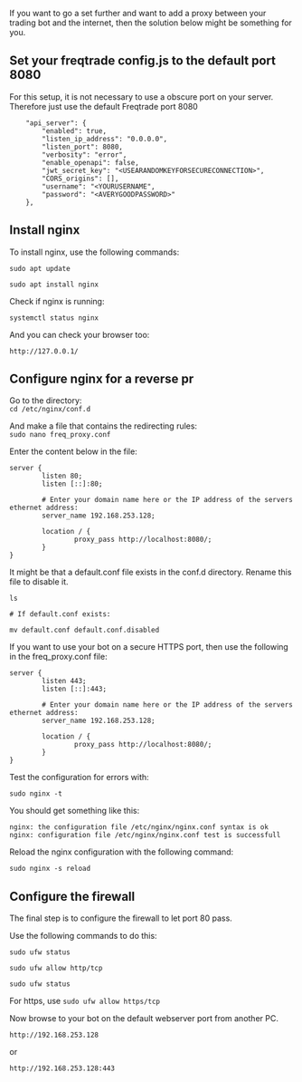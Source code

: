 If you want to go a set further and want to add a proxy between your trading bot and the internet, then the solution below might be something for you.

## Set your freqtrade config.js to the default port 8080

For this setup, it is not necessary to use a obscure port on your server. Therefore just use the default Freqtrade port 8080

```
    "api_server": {
        "enabled": true,
        "listen_ip_address": "0.0.0.0",
        "listen_port": 8080,
        "verbosity": "error",
        "enable_openapi": false,
        "jwt_secret_key": "<USEARANDOMKEYFORSECURECONNECTION>",
        "CORS_origins": [],
        "username": "<YOURUSERNAME",
        "password": "<AVERYGOODPASSWORD>"
    },

```

## Install nginx

To install nginx, use the following commands:

```
sudo apt update

sudo apt install nginx
```

Check if nginx is running:

```
systemctl status nginx
```

And you can check your browser too:

```
http://127.0.0.1/
```

## Configure nginx for a reverse pr

Go to the directory:  
``cd /etc/nginx/conf.d``

And make a file that contains the redirecting rules:  
``sudo nano freq_proxy.conf``

Enter the content below in the file:

```
server { 
        listen 80;
        listen [::]:80;

        # Enter your domain name here or the IP address of the servers ethernet address:
        server_name 192.168.253.128;

        location / {
                proxy_pass http://localhost:8080/;
        }
}

```

It might be that a default.conf file exists in the conf.d directory. Rename this file to disable it.

```
ls

# If default.conf exists:

mv default.conf default.conf.disabled

```

If you want to use your bot on a secure HTTPS port, then use the following in the freq_proxy.conf file:

```
server {
        listen 443;
        listen [::]:443;

        # Enter your domain name here or the IP address of the servers ethernet address:
        server_name 192.168.253.128;

        location / {
                proxy_pass http://localhost:8080/;
        }
}
```

Test the configuration for errors with:

```
sudo nginx -t
```

You should get something like this:

```
nginx: the configuration file /etc/nginx/nginx.conf syntax is ok
nginx: configuration file /etc/nginx/nginx.conf test is successfull
```

Reload the nginx configuration with the following command:

```
sudo nginx -s reload
```

## Configure the firewall

The final step is to configure the firewall to let port 80 pass.

Use the following commands to do this:

```
sudo ufw status

sudo ufw allow http/tcp

sudo ufw status
```

For https, use ``sudo ufw allow https/tcp``


Now browse to your bot on the default webserver port from another PC. 

```
http://192.168.253.128
```

or

```
http://192.168.253.128:443
```

